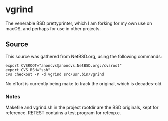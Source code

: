 vgrind
======

The venerable BSD prettyprinter, which I am forking for my own use on
macOS, and perhaps for use in other projects.

Source
------
This source was gathered from NetBSD.org, using the following
commands:

    export CVSROOT="anoncvs@anoncvs.NetBSD.org:/cvsroot"
    export CVS_RSH="ssh"
    cvs checkout -P -d vgrind src/usr.bin/vgrind
	
No effort is currently being make to track the original, which is
decades-old.

### Notes

Makefile and vgrind.sh in the project rootdir are the BSD originals,
kept for reference.  RETEST contains a test program for refexp.c.

